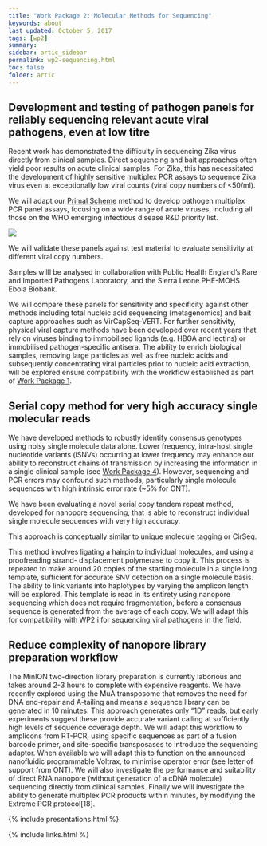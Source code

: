 ```yaml
---
title: "Work Package 2: Molecular Methods for Sequencing"
keywords: about
last_updated: October 5, 2017
tags: [wp2]
summary:
sidebar: artic_sidebar
permalink: wp2-sequencing.html
toc: false
folder: artic
---
```


## Development and testing of pathogen panels for reliably sequencing relevant acute viral pathogens, even at low titre

Recent work has demonstrated the difficulty in sequencing Zika virus directly from clinical samples. Direct sequencing and bait approaches often yield poor results on acute clinical samples. For Zika, this has necessitated the development of highly sensitive multiplex PCR assays to sequence Zika virus even at exceptionally low viral counts (viral copy numbers of <50/ml).

We will adapt our <a href="https://primal.zibraproject.org">Primal Scheme</a> method to develop pathogen multiplex PCR panel assays, focusing on a wide range of acute viruses, including all those on the WHO emerging infectious disease R&D priority list.

<img src="/images/">

We will validate these panels against test material to evaluate sensitivity at different viral copy numbers.

Samples willl be analysed in collaboration with Public Health England’s Rare and Imported Pathogens Laboratory, and the Sierra Leone PHE-MOHS Ebola Biobank.

We will compare these panels for sensitivity and specificity against other methods including total nucleic acid sequencing (metagenomics) and bait capture approaches such as VirCapSeq-VERT. For further sensitivity, physical viral capture methods have been developed over recent years that rely on viruses binding to immobilised ligands (e.g. HBGA and lectins) or immobilised pathogen-specific antisera. The ability to enrich biological samples, removing large particles as well as free nucleic acids and subsequently concentrating viral particles prior to nucleic acid extraction, will be explored ensure compatibility with the workflow established as part of <a href="/wp1-fieldlab.html">Work Package 1</a>.

## Serial copy method for very high accuracy single molecular reads

We have developed methods to robustly identify consensus genotypes using noisy single molecule data alone. Lower frequency, intra-host single nucleotide variants (iSNVs) occurring at lower frequency may enhance our ability to reconstruct chains of transmission by increasing the information in a single clinical sample (see <a href="/wp4-phylogenetics.html">Work Package 4</a>). However, sequencing and PCR errors may confound such methods, particularly single molecule sequences with high intrinsic error rate (~5% for ONT).

We have been evaluating a novel serial copy tandem repeat method, developed for nanopore sequencing, that is able to reconstruct individual single molecule sequences with very high accuracy.

This approach is conceptually similar to unique molecule tagging or CirSeq.

This method involves ligating a hairpin to individual molecules, and using a proofreading strand- displacement polymerase to copy it. This process is repeated to make around 20 copies of the starting molecule in a single long template, sufficient for accurate SNV detection on a single molecule basis. The ability to link variants into haplotypes by varying the amplicon length will be explored. This template is read in its entirety using nanopore sequencing which does not require fragmentation, before a consensus sequence is generated from the average of each copy. We will adapt this for compatibility with WP2.i for sequencing viral pathogens in the field.

## Reduce complexity of nanopore library preparation workflow

The MinION two-direction library preparation is currently laborious and takes around 2-3 hours to complete with expensive reagents. We have recently explored using the MuA transposome that removes the need for DNA end-repair and A-tailing and means a sequence library can be generated in 10 minutes. This approach generates only “1D” reads, but early experiments suggest these provide accurate variant calling at sufficiently high levels of sequence coverage depth. We will adapt this workflow to amplicons from RT-PCR, using specific sequences as part of a fusion barcode primer, and site-specific transposases to introduce the sequencing adaptor. When available we will adapt this to function on the announced nanofluidic programmable Voltrax, to minimise operator error (see letter of support from ONT). We will also investigate the performance and suitability of direct RNA nanopore (without generation of a cDNA molecule) sequencing directly from clinical samples. Finally we will investigate the ability to generate multiplex PCR products within minutes, by modifying the Extreme PCR protocol[18].

{% include presentations.html %}

{% include links.html %}
